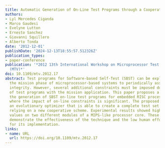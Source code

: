```yaml
---
title: Automatic Generation of On-Line Test Programs through a Cooperation Scheme
authors:
- Lyl Mercedes Ciganda
- Marco Gaudesi
- Evelyne Lutton
- Ernesto Sanchez
- Giovanni Squillero
- Alberto Tonda
date: '2012-12-01'
publishDate: '2024-12-13T18:55:57.512326Z'
publication_types:
- paper-conference
publication: '*2012 13th International Workshop on Microprocessor Test and Verification
  (MTV)*'
doi: 10.1109/mtv.2012.17
abstract: Test programs for Software-based Self-Test (SBST) can be exploited during
  the mission phase of microprocessor-based systems to periodically assess hardware
  integrity. However, several additional constraints must be imposed due to the coexistence
  of test programs with the mission application. This paper proposes a method for
  the generation of SBST on-line test programs for embedded RISC processors, systems
  where the impact of on-line constraints is significant. The proposed strategy exploits
  an evolutionary optimizer that is able to create a complete test set of programs
  relying on a new cooperative scheme. Experimental results showed high fault coverage
  values on two different modules of a MIPS-like processor core. These two case studies
  demonstrate the effectiveness of the technique and the low human effort required
  for its implementation.
links:
- name: URL
  url: https://doi.org/10.1109/mtv.2012.17
---
```

